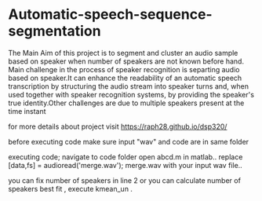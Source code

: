 # Automatic-speech-sequence-segmentation
The Main Aim of this project is to segment and cluster an audio sample based on speaker when number of speakers are not known before hand. Main challenge in the process of speaker recognition is separting audio based on speaker.It can enhance the readability of an automatic speech transcription by structuring the audio stream into speaker turns and, when used together with speaker recognition systems, by providing the speaker's true identity.Other challenges are due to multiple speakers present at the time instant

for more details about project visit https://raph28.github.io/dsp320/



before executing code make sure input "wav" and code are in same folder

executing code;
navigate to code folder
open abcd.m in matlab..
replace [data,fs] = audioread('merge.wav'); merge.wav with your input wav file..

you can fix number of speakers in line 2 or
you can calculate number of speakers best fit , execute kmean_un .
